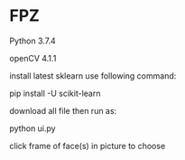 # FPZ

Python 3.7.4

openCV 4.1.1

install latest sklearn use following command:

pip install -U scikit-learn



download all file then run as:

python ui.py

click frame of face(s) in picture to choose
